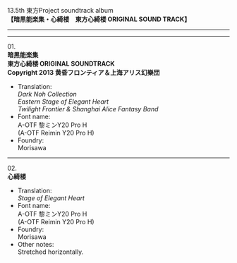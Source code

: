 13.5th 東方Project soundtrack album  
**【暗黒能楽集・心綺楼　東方心綺楼 ORIGINAL SOUND TRACK】**

---  
---

01\.  
**暗黒能楽集**  
**東方心綺楼 ORIGINAL SOUNDTRACK**  
**Copyright 2013 黄昏フロンティア＆上海アリス幻樂団**
  - Translation:  
*Dark Noh Collection*  
*Eastern Stage of Elegant Heart*  
*Twilight Frontier & Shanghai Alice Fantasy Band*
  - Font name:  
A-OTF 黎ミンY20 Pro H  
(A-OTF Reimin Y20 Pro H)
  - Foundry:  
Morisawa

---

02\.  
**心綺楼**
  - Translation:  
*Stage of Elegant Heart*
  - Font name:  
A-OTF 黎ミンY20 Pro H  
(A-OTF Reimin Y20 Pro H)
  - Foundry:  
Morisawa
  - Other notes:  
Stretched horizontally.
